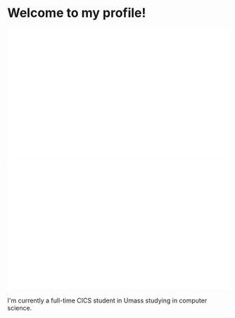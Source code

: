 # Welcome to my profile!

![](https://github.com/hacherio/hacherio/blob/master/generated/overview.svg)
![](https://github.com/hacherio/hacherio/blob/master/generated/languages.svg)

I'm currently a full-time CICS student in Umass studying in computer science.
